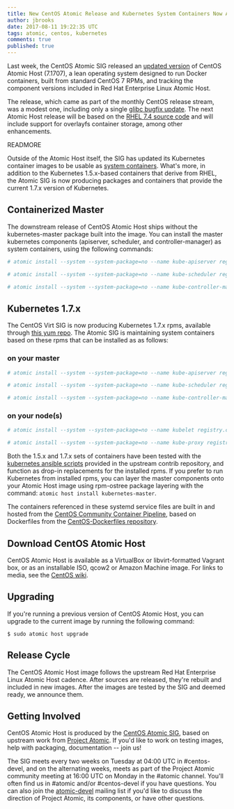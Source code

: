 ```yaml
---
title: New CentOS Atomic Release and Kubernetes System Containers Now Available
author: jbrooks
date: 2017-08-11 19:22:35 UTC
tags: atomic, centos, kubernetes
comments: true
published: true
---
```


Last week, the CentOS Atomic SIG released an [updated version](https://wiki.centos.org/SpecialInterestGroup/Atomic/Download) of CentOS Atomic Host (7.1707), a lean operating system designed to run Docker containers, built from standard CentOS 7 RPMs, and tracking the component versions included in Red Hat Enterprise Linux Atomic Host.

The release, which came as part of the monthly CentOS release stream, was a modest one, including only a single [glibc bugfix update](https://lists.centos.org/pipermail/centos-announce/2017-July/022505.html). The next Atomic Host release will be based on the [RHEL 7.4 source code](https://seven.centos.org/2017/08/centos-linux-7-1708-based-on-rhel-7-4-source-code/) and will include support for overlayfs container storage, among other enhancements.

READMORE

Outside of the Atomic Host itself, the SIG has updated its Kubernetes container images to be usable as [system containers](http://www.projectatomic.io/blog/2016/09/intro-to-system-containers/). What's more, in addition to the Kubernetes 1.5.x-based containers that derive from RHEL, the Atomic SIG is now producing packages and containers that provide the current 1.7.x version of Kubernetes.

## Containerized Master

The downstream release of CentOS Atomic Host ships without the kubernetes-master package built into the image. You can install the master kubernetes components (apiserver, scheduler, and controller-manager) as system containers, using the following commands:

```bash
# atomic install --system --system-package=no --name kube-apiserver registry.centos.org/centos/kubernetes-apiserver:latest

# atomic install --system --system-package=no --name kube-scheduler registry.centos.org/centos/kubernetes-scheduler:latest

# atomic install --system --system-package=no --name kube-controller-manager registry.centos.org/centos/kubernetes-controller-manager:latest
```

## Kubernetes 1.7.x

The CentOS Virt SIG is now producing Kubernetes 1.7.x rpms, available through [this yum repo](https://github.com/CentOS/CentOS-Dockerfiles/blob/master/kubernetes-sig/master/virt7-container-common-candidate.repo). The Atomic SIG is maintaining system containers based on these rpms that can be installed as as follows:

### on your master

```bash
# atomic install --system --system-package=no --name kube-apiserver registry.centos.org/centos/kubernetes-sig-apiserver:latest

# atomic install --system --system-package=no --name kube-scheduler registry.centos.org/centos/kubernetes-sig-scheduler:latest

# atomic install --system --system-package=no --name kube-controller-manager registry.centos.org/centos/kubernetes-sig-controller-manager:latest
```

### on your node(s)

```bash
# atomic install --system --system-package=no --name kubelet registry.centos.org/centos/kubernetes-sig-kubelet:latest

# atomic install --system --system-package=no --name kube-proxy registry.centos.org/centos/kubernetes-sig-proxy:latest
```

Both the 1.5.x and 1.7.x sets of containers have been tested with the [kubernetes ansible scripts](https://github.com/kubernetes/contrib/tree/master/ansible) provided in the upstream contrib repository, and function as drop-in replacements for the installed rpms. If you prefer to run Kubernetes from installed rpms, you can layer the master components onto your Atomic Host image using rpm-ostree package layering with the command: `atomic host install kubernetes-master`.

The containers referenced in these systemd service files are built in and hosted from the [CentOS Community Container Pipeline](https://wiki.centos.org/ContainerPipeline), based on Dockerfiles from
the [CentOS-Dockerfiles repository](https://github.com/CentOS/CentOS-Dockerfiles/tree/master/kubernetes).

## Download CentOS Atomic Host

CentOS Atomic Host is available as a VirtualBox or libvirt-formatted Vagrant box, or as an installable ISO, qcow2 or Amazon Machine image. For links to media, see the [CentOS wiki](https://wiki.centos.org/SpecialInterestGroup/Atomic/Download).

## Upgrading

If you're running a previous version of CentOS Atomic Host, you can upgrade to the current image by running the following command:

```
$ sudo atomic host upgrade
```

## Release Cycle

The CentOS Atomic Host image follows the upstream Red Hat Enterprise Linux Atomic Host cadence. After sources are released, they're rebuilt and included in new images. After the images are tested by the SIG and deemed ready, we announce them.

## Getting Involved

CentOS Atomic Host is produced by the [CentOS Atomic SIG](http://wiki.centos.org/SpecialInterestGroup/Atomic), based on upstream work from  [Project Atomic](http://www.projectatomic.io/). If you'd like to work on testing images, help with packaging, documentation -- join us!

The SIG meets every two weeks on Tuesday at 04:00 UTC in #centos-devel, and on the alternating weeks, meets as part of the Project Atomic community meeting at 16:00 UTC on Monday in the #atomic channel. You'll often find us in #atomic and/or #centos-devel if you have questions. You can also join the [atomic-devel](https://lists.projectatomic.io/mailman/listinfo/atomic-devel) mailing list if you'd like to discuss the direction of Project Atomic, its components, or have other questions.
